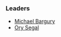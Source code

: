 ### Leaders
* [Michael Bargury](mailto:michael.bargury@owasp.org)
* [Ory Segal](mailto:michael.bargury@owasp.org)
